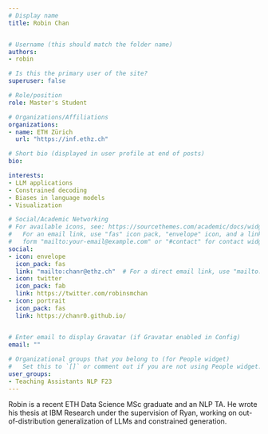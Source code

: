 ```yaml
---
# Display name
title: Robin Chan


# Username (this should match the folder name)
authors:
- robin

# Is this the primary user of the site?
superuser: false

# Role/position
role: Master's Student

# Organizations/Affiliations
organizations:
- name: ETH Zürich
  url: "https://inf.ethz.ch"

# Short bio (displayed in user profile at end of posts)
bio: 

interests:
- LLM applications
- Constrained decoding
- Biases in language models
- Visualization

# Social/Academic Networking
# For available icons, see: https://sourcethemes.com/academic/docs/widgets/#icons
#   For an email link, use "fas" icon pack, "envelope" icon, and a link in the
#   form "mailto:your-email@example.com" or "#contact" for contact widget.
social:
- icon: envelope
  icon_pack: fas
  link: "mailto:chanr@ethz.ch"  # For a direct email link, use "mailto:test@example.org".
- icon: twitter
  icon_pack: fab
  link: https://twitter.com/robinsmchan
- icon: portrait
  icon_pack: fas
  link: https://chanr0.github.io/


# Enter email to display Gravatar (if Gravatar enabled in Config)
email: ""
  
# Organizational groups that you belong to (for People widget)
#   Set this to `[]` or comment out if you are not using People widget.  
user_groups:
- Teaching Assistants NLP F23
---
```

Robin is a recent ETH Data Science MSc graduate and an NLP TA. He wrote his thesis at IBM Research under the supervision of Ryan, working on out-of-distribution generalization of LLMs and constrained generation.